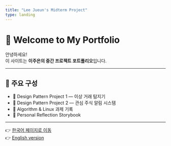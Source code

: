 ```yaml
---
title: "Lee Jueun's Midterm Project"
type: landing
---
```


# 🌿 Welcome to My Portfolio

안녕하세요!  
이 사이트는 **이주은의 중간 프로젝트 포트폴리오**입니다.  

---

## 🧩 주요 구성
- 🔹 Design Pattern Project 1 — 이상 거래 탐지기  
- 🔹 Design Pattern Project 2 — 관심 주식 알림 시스템  
- 🔹 Algorithm & Linux 과제 기록  
- 🔹 Personal Reflection Storybook

---

👉 [한국어 페이지로 이동](ko/)  
👉 [English version](en/)
